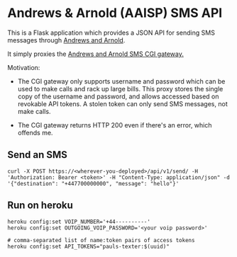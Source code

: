 # Andrews & Arnold (AAISP) SMS API

This is a Flask application which provides a JSON API for sending SMS messages through [Andrews and Arnold](https://aa.net.uk/telecoms.html).

It simply proxies the [Andrews and Arnold SMS CGI gateway.](https://control.aa.net.uk/sendsms.cgi)

Motivation:

* The CGI gateway only supports username and password which can be used to make calls and rack up large bills. This proxy stores the single copy of the username and password, and allows accessed based on revokable API tokens. A stolen token can only send SMS messages, not make calls.

* The CGI gateway returns HTTP 200 even if there's an error, which offends me.

## Send an SMS

```
curl -X POST https://<wherever-you-deployed>/api/v1/send/ -H 'Authorization: Bearer <token>' -H "Content-Type: application/json" -d '{"destination": "+447700000000", "message": "hello"}'
```


## Run on heroku

```
heroku config:set VOIP_NUMBER='+44----------'
heroku config:set OUTGOING_VOIP_PASSWORD='<your voip password>'

# comma-separated list of name:token pairs of access tokens
heroku config:set API_TOKENS="pauls-texter:$(uuid)"
```
